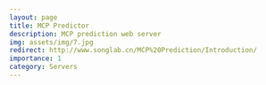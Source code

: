 ```yaml
---
layout: page
title: MCP Predictor
description: MCP prediction web server
img: assets/img/7.jpg
redirect: http://www.songlab.cn/MCP%20Prediction/Introduction/
importance: 1
category: Servers
---
```


